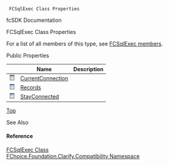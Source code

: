 ﻿     FCSqlExec Class Properties                                                   

fcSDK Documentation

FCSqlExec Class Properties

For a list of all members of this type, see [FCSqlExec members](FChoice.Foundation.Clarify.Compatibility~FChoice.Foundation.Clarify.Compatibility.FCSqlExec_members.md).

Public Properties

|   | Name | Description |
| --- | --- | --- |
| ![Public Property](dotnetimages/publicProperty.png) | [CurrentConnection](FChoice.Foundation.Clarify.Compatibility~FChoice.Foundation.Clarify.Compatibility.FCSqlExec~CurrentConnection.md) |   |
| ![Public Property](dotnetimages/publicProperty.png) | [Records](FChoice.Foundation.Clarify.Compatibility~FChoice.Foundation.Clarify.Compatibility.FCSqlExec~Records.md) |   |
| ![Public Property](dotnetimages/publicProperty.png) | [StayConnected](FChoice.Foundation.Clarify.Compatibility~FChoice.Foundation.Clarify.Compatibility.FCSqlExec~StayConnected.md) |   |

[Top](#top)

See Also

#### Reference

[FCSqlExec Class](FChoice.Foundation.Clarify.Compatibility~FChoice.Foundation.Clarify.Compatibility.FCSqlExec.md)  
[FChoice.Foundation.Clarify.Compatibility Namespace](FChoice.Foundation.Clarify.Compatibility~FChoice.Foundation.Clarify.Compatibility_namespace.md)